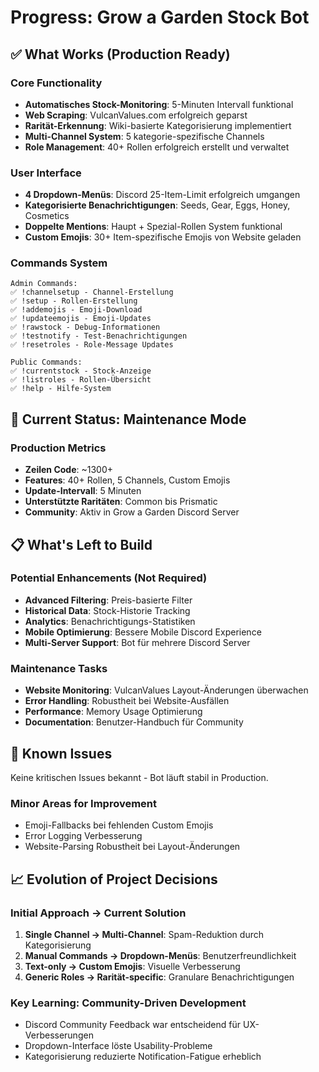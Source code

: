 # Progress: Grow a Garden Stock Bot

## ✅ What Works (Production Ready)

### Core Functionality
- **Automatisches Stock-Monitoring**: 5-Minuten Intervall funktional
- **Web Scraping**: VulcanValues.com erfolgreich geparst
- **Rarität-Erkennung**: Wiki-basierte Kategorisierung implementiert
- **Multi-Channel System**: 5 kategorie-spezifische Channels
- **Role Management**: 40+ Rollen erfolgreich erstellt und verwaltet

### User Interface
- **4 Dropdown-Menüs**: Discord 25-Item-Limit erfolgreich umgangen
- **Kategorisierte Benachrichtigungen**: Seeds, Gear, Eggs, Honey, Cosmetics
- **Doppelte Mentions**: Haupt + Spezial-Rollen System funktional
- **Custom Emojis**: 30+ Item-spezifische Emojis von Website geladen

### Commands System
```
Admin Commands:
✅ !channelsetup - Channel-Erstellung
✅ !setup - Rollen-Erstellung  
✅ !addemojis - Emoji-Download
✅ !updateemojis - Emoji-Updates
✅ !rawstock - Debug-Informationen
✅ !testnotify - Test-Benachrichtigungen
✅ !resetroles - Role-Message Updates

Public Commands:
✅ !currentstock - Stock-Anzeige
✅ !listroles - Rollen-Übersicht
✅ !help - Hilfe-System
```

## 🔄 Current Status: Maintenance Mode

### Production Metrics
- **Zeilen Code**: ~1300+
- **Features**: 40+ Rollen, 5 Channels, Custom Emojis
- **Update-Intervall**: 5 Minuten
- **Unterstützte Raritäten**: Common bis Prismatic
- **Community**: Aktiv in Grow a Garden Discord Server

## 📋 What's Left to Build

### Potential Enhancements (Not Required)
- **Advanced Filtering**: Preis-basierte Filter
- **Historical Data**: Stock-Historie Tracking
- **Analytics**: Benachrichtigungs-Statistiken
- **Mobile Optimierung**: Bessere Mobile Discord Experience
- **Multi-Server Support**: Bot für mehrere Discord Server

### Maintenance Tasks
- **Website Monitoring**: VulcanValues Layout-Änderungen überwachen
- **Error Handling**: Robustheit bei Website-Ausfällen
- **Performance**: Memory Usage Optimierung
- **Documentation**: Benutzer-Handbuch für Community

## 🐛 Known Issues
Keine kritischen Issues bekannt - Bot läuft stabil in Production.

### Minor Areas for Improvement
- Emoji-Fallbacks bei fehlenden Custom Emojis
- Error Logging Verbesserung
- Website-Parsing Robustheit bei Layout-Änderungen

## 📈 Evolution of Project Decisions

### Initial Approach → Current Solution
1. **Single Channel → Multi-Channel**: Spam-Reduktion durch Kategorisierung
2. **Manual Commands → Dropdown-Menüs**: Benutzerfreundlichkeit
3. **Text-only → Custom Emojis**: Visuelle Verbesserung
4. **Generic Roles → Rarität-specific**: Granulare Benachrichtigungen

### Key Learning: Community-Driven Development
- Discord Community Feedback war entscheidend für UX-Verbesserungen
- Dropdown-Interface löste Usability-Probleme
- Kategorisierung reduzierte Notification-Fatigue erheblich